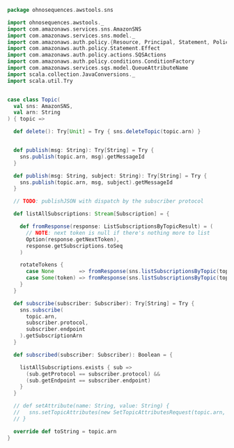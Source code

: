 
```scala
package ohnosequences.awstools.sns

import ohnosequences.awstools._
import com.amazonaws.services.sns.AmazonSNS
import com.amazonaws.services.sns.model._
import com.amazonaws.auth.policy.{Resource, Principal, Statement, Policy}
import com.amazonaws.auth.policy.Statement.Effect
import com.amazonaws.auth.policy.actions.SQSActions
import com.amazonaws.auth.policy.conditions.ConditionFactory
import com.amazonaws.services.sqs.model.QueueAttributeName
import scala.collection.JavaConversions._
import scala.util.Try


case class Topic(
  val sns: AmazonSNS,
  val arn: String
) { topic =>

  def delete(): Try[Unit] = Try { sns.deleteTopic(topic.arn) }


  def publish(msg: String): Try[String] = Try {
    sns.publish(topic.arn, msg).getMessageId
  }

  def publish(msg: String, subject: String): Try[String] = Try {
    sns.publish(topic.arn, msg, subject).getMessageId
  }

  // TODO: publishJSON with dispatch by the subscriber protocol

  def listAllSubscriptions: Stream[Subscription] = {

    def fromResponse(response: ListSubscriptionsByTopicResult) = (
      // NOTE: next token is null if there's nothing more to list
      Option(response.getNextToken),
      response.getSubscriptions.toSeq
    )

    rotateTokens {
      case None        => fromResponse(sns.listSubscriptionsByTopic(topic.arn))
      case Some(token) => fromResponse(sns.listSubscriptionsByTopic(topic.arn, token))
    }
  }

  def subscribe(subscriber: Subscriber): Try[String] = Try {
    sns.subscribe(
      topic.arn,
      subscriber.protocol,
      subscriber.endpoint
    ).getSubscriptionArn
  }

  def subscribed(subscriber: Subscriber): Boolean = {

    listAllSubscriptions.exists { sub =>
      (sub.getProtocol == subscriber.protocol) &&
      (sub.getEndpoint == subscriber.endpoint)
    }
  }

  // def setAttribute(name: String, value: String) {
  //   sns.setTopicAttributes(new SetTopicAttributesRequest(topic.arn, name, value))
  // }

  override def toString = topic.arn
}

```




[main/scala/ohnosequences/awstools/autoscaling/client.scala]: ../autoscaling/client.scala.md
[main/scala/ohnosequences/awstools/autoscaling/filters.scala]: ../autoscaling/filters.scala.md
[main/scala/ohnosequences/awstools/autoscaling/package.scala]: ../autoscaling/package.scala.md
[main/scala/ohnosequences/awstools/autoscaling/PurchaseModel.scala]: ../autoscaling/PurchaseModel.scala.md
[main/scala/ohnosequences/awstools/ec2/AMI.scala]: ../ec2/AMI.scala.md
[main/scala/ohnosequences/awstools/ec2/client.scala]: ../ec2/client.scala.md
[main/scala/ohnosequences/awstools/ec2/instances.scala]: ../ec2/instances.scala.md
[main/scala/ohnosequences/awstools/ec2/InstanceType-AMI.scala]: ../ec2/InstanceType-AMI.scala.md
[main/scala/ohnosequences/awstools/ec2/InstanceType.scala]: ../ec2/InstanceType.scala.md
[main/scala/ohnosequences/awstools/ec2/LaunchSpecs.scala]: ../ec2/LaunchSpecs.scala.md
[main/scala/ohnosequences/awstools/ec2/package.scala]: ../ec2/package.scala.md
[main/scala/ohnosequences/awstools/package.scala]: ../package.scala.md
[main/scala/ohnosequences/awstools/regions/aliases.scala]: ../regions/aliases.scala.md
[main/scala/ohnosequences/awstools/regions/package.scala]: ../regions/package.scala.md
[main/scala/ohnosequences/awstools/s3/address.scala]: ../s3/address.scala.md
[main/scala/ohnosequences/awstools/s3/client.scala]: ../s3/client.scala.md
[main/scala/ohnosequences/awstools/s3/package.scala]: ../s3/package.scala.md
[main/scala/ohnosequences/awstools/s3/transfers.scala]: ../s3/transfers.scala.md
[main/scala/ohnosequences/awstools/sns/client.scala]: client.scala.md
[main/scala/ohnosequences/awstools/sns/package.scala]: package.scala.md
[main/scala/ohnosequences/awstools/sns/subscribers.scala]: subscribers.scala.md
[main/scala/ohnosequences/awstools/sns/topics.scala]: topics.scala.md
[main/scala/ohnosequences/awstools/sqs/client.scala]: ../sqs/client.scala.md
[main/scala/ohnosequences/awstools/sqs/messages.scala]: ../sqs/messages.scala.md
[main/scala/ohnosequences/awstools/sqs/package.scala]: ../sqs/package.scala.md
[main/scala/ohnosequences/awstools/sqs/queues.scala]: ../sqs/queues.scala.md
[test/scala/ohnosequences/awstools/autoscaling.scala]: ../../../../../test/scala/ohnosequences/awstools/autoscaling.scala.md
[test/scala/ohnosequences/awstools/instanceTypes.scala]: ../../../../../test/scala/ohnosequences/awstools/instanceTypes.scala.md
[test/scala/ohnosequences/awstools/package.scala]: ../../../../../test/scala/ohnosequences/awstools/package.scala.md
[test/scala/ohnosequences/awstools/sqs.scala]: ../../../../../test/scala/ohnosequences/awstools/sqs.scala.md